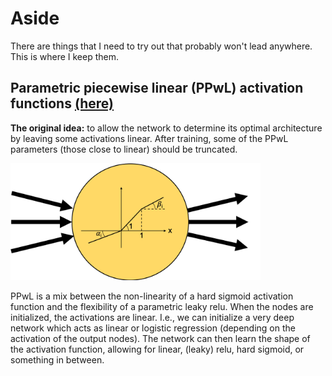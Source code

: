# Aside

There are things that I need to try out that probably won't lead anywhere. This
is where I keep them.

## Parametric piecewise linear (PPwL) activation functions [(here)](https://github.com/lpupp/Aside/tree/master/PPwL_activation)

**The original idea:** to allow the network to determine its optimal architecture
by leaving some activations linear. After training, some of the PPwL parameters
(those close to linear) should be truncated.

<img src="PPwL_activation/assets/PPwLNode2.png" width="400px">

PPwL is a mix between the non-linearity of a hard sigmoid activation function and the
flexibility of a parametric leaky relu. When the nodes are initialized, the
activations are linear. I.e., we can initialize a very deep network which acts
as linear or logistic regression (depending on the activation of the output
nodes). The network can then learn the shape of the activation function,
allowing for linear, (leaky) relu, hard sigmoid, or something in between.

